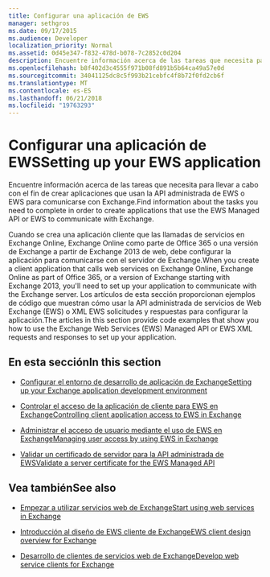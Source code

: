 ```yaml
---
title: Configurar una aplicación de EWS
manager: sethgros
ms.date: 09/17/2015
ms.audience: Developer
localization_priority: Normal
ms.assetid: 0d45e347-f832-478d-b078-7c2852c0d204
description: Encuentre información acerca de las tareas que necesita para llevar a cabo con el fin de crear aplicaciones que usan la API administrada de EWS o EWS para comunicarse con Exchange.
ms.openlocfilehash: b8f402d3c4555f971b08fd891b5b64ca49a57e0d
ms.sourcegitcommit: 34041125dc8c5f993b21cebfc4f8b72f0fd2cb6f
ms.translationtype: MT
ms.contentlocale: es-ES
ms.lasthandoff: 06/21/2018
ms.locfileid: "19763293"
---
```

# <a name="setting-up-your-ews-application"></a><span data-ttu-id="d2a69-103">Configurar una aplicación de EWS</span><span class="sxs-lookup"><span data-stu-id="d2a69-103">Setting up your EWS application</span></span>

<span data-ttu-id="d2a69-104">Encuentre información acerca de las tareas que necesita para llevar a cabo con el fin de crear aplicaciones que usan la API administrada de EWS o EWS para comunicarse con Exchange.</span><span class="sxs-lookup"><span data-stu-id="d2a69-104">Find information about the tasks you need to complete in order to create applications that use the EWS Managed API or EWS to communicate with Exchange.</span></span> 
  
<span data-ttu-id="d2a69-105">Cuando se crea una aplicación cliente que las llamadas de servicios en Exchange Online, Exchange Online como parte de Office 365 o una versión de Exchange a partir de Exchange 2013 de web, debe configurar la aplicación para comunicarse con el servidor de Exchange.</span><span class="sxs-lookup"><span data-stu-id="d2a69-105">When you create a client application that calls web services on Exchange Online, Exchange Online as part of Office 365, or a version of Exchange starting with Exchange 2013, you'll need to set up your application to communicate with the Exchange server.</span></span> <span data-ttu-id="d2a69-106">Los artículos de esta sección proporcionan ejemplos de código que muestran cómo usar la API administrada de servicios de Web Exchange (EWS) o XML EWS solicitudes y respuestas para configurar la aplicación.</span><span class="sxs-lookup"><span data-stu-id="d2a69-106">The articles in this section provide code examples that show you how to use the Exchange Web Services (EWS) Managed API or EWS XML requests and responses to set up your application.</span></span>
  
## <a name="in-this-section"></a><span data-ttu-id="d2a69-107">En esta sección</span><span class="sxs-lookup"><span data-stu-id="d2a69-107">In this section</span></span>

- [<span data-ttu-id="d2a69-108">Configurar el entorno de desarrollo de aplicación de Exchange</span><span class="sxs-lookup"><span data-stu-id="d2a69-108">Setting up your Exchange application development environment</span></span>](setting-up-your-exchange-application-development-environment.md)
    
- [<span data-ttu-id="d2a69-109">Controlar el acceso de la aplicación de cliente para EWS en Exchange</span><span class="sxs-lookup"><span data-stu-id="d2a69-109">Controlling client application access to EWS in Exchange</span></span>](controlling-client-application-access-to-ews-in-exchange.md)
    
- [<span data-ttu-id="d2a69-110">Administrar el acceso de usuario mediante el uso de EWS en Exchange</span><span class="sxs-lookup"><span data-stu-id="d2a69-110">Managing user access by using EWS in Exchange</span></span>](managing-user-access-by-using-ews-in-exchange.md)
    
- [<span data-ttu-id="d2a69-111">Validar un certificado de servidor para la API administrada de EWS</span><span class="sxs-lookup"><span data-stu-id="d2a69-111">Validate a server certificate for the EWS Managed API</span></span>](how-to-validate-a-server-certificate-for-the-ews-managed-api.md)
    
## <a name="see-also"></a><span data-ttu-id="d2a69-112">Vea también</span><span class="sxs-lookup"><span data-stu-id="d2a69-112">See also</span></span>


- [<span data-ttu-id="d2a69-113">Empezar a utilizar servicios web de Exchange</span><span class="sxs-lookup"><span data-stu-id="d2a69-113">Start using web services in Exchange</span></span>](start-using-web-services-in-exchange.md)
    
- [<span data-ttu-id="d2a69-114">Introducción al diseño de EWS cliente de Exchange</span><span class="sxs-lookup"><span data-stu-id="d2a69-114">EWS client design overview for Exchange</span></span>](ews-client-design-overview-for-exchange.md)
    
- [<span data-ttu-id="d2a69-115">Desarrollo de clientes de servicios web de Exchange</span><span class="sxs-lookup"><span data-stu-id="d2a69-115">Develop web service clients for Exchange</span></span>](develop-web-service-clients-for-exchange.md)
    

